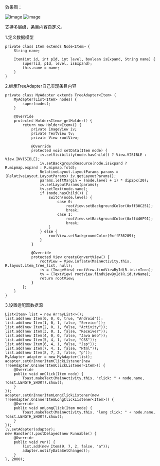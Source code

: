 效果图：

![image](https://github.com/fszeng2011/treeadapter/raw/master/device-2017-10-20-152324.png)
![image](https://github.com/fszeng2011/treeadapter/raw/master/device-2017-10-20-152325.png)

支持多层级，条目内容自定义。

1.定义数据模型
    
    private class Item extends Node<Item> {
        String name;

        Item(int id, int pId, int level, boolean isExpand, String name) {
            super(id, pId, level, isExpand);
            this.name = name;
        }
    }

2.继承TreeAdapter自己实现条目内容

    private class MyAdapter extends TreeAdapter<Item> {
        MyAdapter(List<Item> nodes) {
            super(nodes);
        }

        @Override
        protected Holder<Item> getHolder() {
            return new Holder<Item>() {
                private ImageView iv;
                private TextView tv;
                private View rootView;

                @Override
                protected void setData(Item node) {
                    iv.setVisibility(node.hasChild() ? View.VISIBLE : View.INVISIBLE);
                    iv.setBackgroundResource(node.isExpand ? R.mipmap.expand : R.mipmap.fold);
                    RelativeLayout.LayoutParams params = (RelativeLayout.LayoutParams) iv.getLayoutParams();
                    params.leftMargin = (node.level + 1) * dip2px(20);
                    iv.setLayoutParams(params);
                    tv.setText(node.name);
                    if (node.hasChild()) {
                        switch(node.level) {
                            case 0:
                                rootView.setBackgroundColor(0xff30C251);
                                break;
                            case 1:
                                rootView.setBackgroundColor(0xff446F91);
                                break;
                        }
                    } else {
                        rootView.setBackgroundColor(0xffE36209);
                    }                 
                }

                @Override
                protected View createConvertView() {
                    rootView = View.inflate(MainActivity.this, R.layout.item_tree_list, null);
                    iv = (ImageView) rootView.findViewById(R.id.ivIcon);
                    tv = (TextView) rootView.findViewById(R.id.tvName);
                    return rootView;
                }
            };
        }
    }

3.设置适配器数据源

    List<Item> list = new ArrayList<>();
    list.add(new Item(0, 0, 0, true, "Android"));
    list.add(new Item(1, 0, 1, false, "Service"));
    list.add(new Item(2, 0, 1, false, "Activity"));
    list.add(new Item(3, 0, 1, false, "Receiver"));
    list.add(new Item(4, 0, 0, false, "Java Web"));
    list.add(new Item(5, 4, 1, false, "CSS"));
    list.add(new Item(6, 4, 1, false, "Jsp"));
    list.add(new Item(7, 4, 1, false, "Html"));
    list.add(new Item(8, 7, 2, false, "p"));
    MyAdapter adapter = new MyAdapter(list);
    adapter.setOnInnerItemClickListener(new TreeAdapter.OnInnerItemClickListener<Item>() {
        @Override
        public void onClick(Item node) {
            Toast.makeText(MainActivity.this, "click: " + node.name, Toast.LENGTH_SHORT).show();
        }
    });
    adapter.setOnInnerItemLongClickListener(new TreeAdapter.OnInnerItemLongClickListener<Item>() {
        @Override
        public void onLongClick(Item node) {
            Toast.makeText(MainActivity.this, "long click: " + node.name, Toast.LENGTH_SHORT).show();
        }
    });
    lv.setAdapter(adapter);
    new Handler().postDelayed(new Runnable() {
        @Override
        public void run() {
            list.add(new Item(9, 7, 2, false, "a"));
            adapter.notifyDataSetChanged();
        }
    }, 2000);